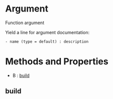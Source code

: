# Argument



Function argument

Yield a line for argument documentation:
```
- name (type = default) : description
```



# Methods and Properties
- B : [build](#build) 

## build





